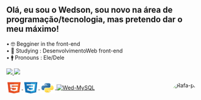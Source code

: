 ## Olá, eu sou o Wedson, sou novo na área de programação/tecnologia, mas pretendo dar o meu máximo!
  • 🤓 Begginer in the front-end <br>
  • 📖 Studying : DesenvolvimentoWeb front-end<br>
  • 🚹 Pronouns : Ele/Dele<br>
<div>
  <a href="https://github.com/WedsonJunior">
  <img height="140em" src="https://github-readme-stats.vercel.app/api?username=wedsonjunior&show_icons=true&theme=dark&include_all_commits=true&count_private=true"/>
  <img height="140em" src="https://github-readme-stats.vercel.app/api/top-langs/?username=wedsonjunior&layout=compact&langs_count=7&theme=dark"/>
</div>
<div style="display: inline_block"><br>
  <img align="center" alt="Wed-HTML" height="30" width="40" src="https://raw.githubusercontent.com/devicons/devicon/master/icons/html5/html5-original.svg">
  <img align="center" alt="Wed-CSS" height="30" width="40" src="https://raw.githubusercontent.com/devicons/devicon/master/icons/css3/css3-original.svg">
  <img align="center" alt="Wed-Python" height="30" width="40" src="https://raw.githubusercontent.com/devicons/devicon/master/icons/python/python-original.svg">
  <img align="center" alt="Wed-MySQL" height="30" width="40" src="https://cdn.jsdelivr.net/gh/devicons/devicon/icons/mysql/mysql-original.svg"/>
   <img align="right" alt="Rafa-pic" height="150" style="border-radius:50px;" src="https://media4.giphy.com/media/3ohhwDzC1GWL6Bq1Lq/giphy.gif">
</div>
  
  ##

